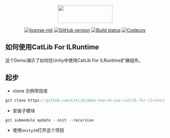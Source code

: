 <p align="center"><img width="173" height="57" src="http://catlib.io/imgs/logo-txt.png"></p>

<p align="center">
<a href="https://github.com/CatLib/CatLib/blob/master/LICENSE"><img src="https://img.shields.io/badge/license-MIT-blue.svg" title="license-mit" /></a>
<a href="https://github.com/CatLib/CatLib/"><img src="https://badge.fury.io/gh/catlib%2Fcatlib.svg" title="GitHub version" /></a>
<a href="https://ci.appveyor.com/project/catlib/core"><img src="https://ci.appveyor.com/api/projects/status/tk3o571mwbw2rykj?svg=true" title="Build status"/></a>
<a href="https://codecov.io/gh/CatLib/Core">
  <img src="https://codecov.io/gh/CatLib/Core/branch/master/graph/badge.svg" alt="Codecov" />
</a>

## 如何使用CatLib For ILRuntime

这个Demo演示了如何在Unity中使用CatLib For ILRuntime扩展组件。

## 起步

- clone 示例项目库

```csharp
git clone https://github.com/CatLib/demo-how-to-use-catlib-for-ilruntime.git
```

- 安装子模块

```csharp
git submodule update --init --recursive
```

- 使用`Unity3d`打开这个项目
